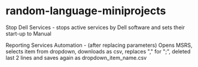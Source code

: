 random-language-miniprojects
============================
Stop Dell Services - stops active services by Dell software and sets their start-up to Manual

Reporting Services Automation - (after replacing parameters) Opens MSRS, selects item from dropdown, downloads as csv, replaces "," for ";", deleted last 2 lines and saves again as dropdown_item_name.csv
